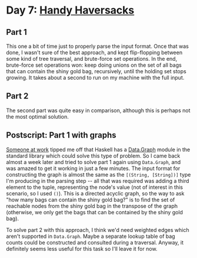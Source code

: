 # Day 7: [Handy Haversacks](https://adventofcode.com/2020/day/7)

## Part 1
This one a bit of time just to properly parse the input format. Once that was done, I wasn't sure of the best approach, and kept flip-flopping between some kind of tree traversal, and brute-force set operations. In the end, brute-force set operations won: keep doing unions on the set of all bags that can contain the shiny gold bag, recursively, until the holding set stops growing. It takes about a second to run on my machine with the full input.

## Part 2
The second part was quite easy in comparison, although this is perhaps not the most optimal solution.

## Postscript: Part 1 with graphs
[Someone at work](https://github.com/ethercrow) tipped me off that Haskell has a [Data.Graph](https://hackage.haskell.org/package/containers-0.6.4.1/docs/Data-Graph.html) module in the standard library which could solve this type of problem. So I came back almost a week later and tried to solve part 1 again using `Data.Graph`, and was amazed to get it working in just a few minutes. The input format for constructing the graph is almost the same as the `[(String, [String])]` type I'm producing in the parsing step -- all that was required was adding a third element to the tuple, representing the node's value (not of interest in this scenario, so I used `()`). This is a directed acyclic graph, so the way to ask "how many bags can contain the shiny gold bag?" is to find the set of reachable nodes from the shiny gold bag in the transpose of the graph (otherwise, we only get the bags that can be contained by the shiny gold bag).

To solve part 2 with this approach, I think we'd need weighted edges which aren't supported in `Data.Graph`. Maybe a separate lookup table of bag counts could be constructed and consulted during a traversal. Anyway, it definitely seems less useful for this task so I'll leave it for now.

